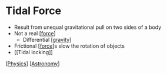 # Tidal Force

- Result from unequal gravitational pull on two sides of a body
- Not a real [[force]]
  - Differential [[gravity]]
- Frictional [[force]]s slow the rotation of objects
- [[Tidal locking]]

[[Physics]] [[Astronomy]]

[//begin]: # "Autogenerated link references for markdown compatibility"
[force]: force "Force"
[gravity]: gravity "Gravity"
[Physics]: physics "Physics"
[Astronomy]: astronomy "Astronomy"
[//end]: # "Autogenerated link references"